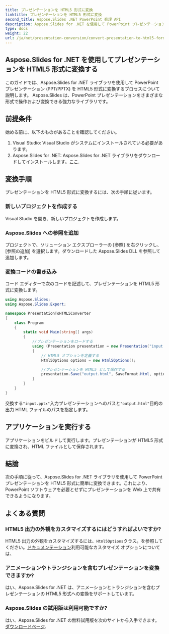 ```yaml
---
title: プレゼンテーションを HTML5 形式に変換
linktitle: プレゼンテーションを HTML5 形式に変換
second_title: Aspose.Slides .NET PowerPoint 処理 API
description: Aspose.Slides for .NET を使用して PowerPoint プレゼンテーションを HTML5 形式に変換する方法を学びます。 Web 共有用に簡単かつ効率的に変換します。
type: docs
weight: 22
url: /ja/net/presentation-conversion/convert-presentation-to-html5-format/
---
```

## Aspose.Slides for .NET を使用してプレゼンテーションを HTML5 形式に変換する

このガイドでは、Aspose.Slides for .NET ライブラリを使用して PowerPoint プレゼンテーション (PPT/PPTX) を HTML5 形式に変換するプロセスについて説明します。 Aspose.Slides は、PowerPoint プレゼンテーションをさまざまな形式で操作および変換できる強力なライブラリです。

## 前提条件

始める前に、以下のものがあることを確認してください。

1. Visual Studio: Visual Studio がシステムにインストールされている必要があります。
2.  Aspose.Slides for .NET: Aspose.Slides for .NET ライブラリをダウンロードしてインストールします。[ここ](https://downloads.aspose.com/slides/net).

## 変換手順

プレゼンテーションを HTML5 形式に変換するには、次の手順に従います。

### 新しいプロジェクトを作成する

Visual Studio を開き、新しいプロジェクトを作成します。

### Aspose.Slides への参照を追加

プロジェクトで、ソリューション エクスプローラーの [参照] を右クリックし、[参照の追加] を選択します。ダウンロードした Aspose.Slides DLL を参照して追加します。

### 変換コードの書き込み

コード エディターで次のコードを記述して、プレゼンテーションを HTML5 形式に変換します。

```csharp
using Aspose.Slides;
using Aspose.Slides.Export;

namespace PresentationToHTML5Converter
{
    class Program
    {
        static void Main(string[] args)
        {
            //プレゼンテーションをロードする
            using (Presentation presentation = new Presentation("input.pptx"))
            {
                // HTML5 オプションを定義する
                Html5Options options = new Html5Options();

                //プレゼンテーションを HTML5 として保存する
                presentation.Save("output.html", SaveFormat.Html, options);
            }
        }
    }
}
```

交換する`"input.pptx"`入力プレゼンテーションへのパスと`"output.html"`目的の出力 HTML ファイルのパスを指定します。

## アプリケーションを実行する

アプリケーションをビルドして実行します。プレゼンテーションが HTML5 形式に変換され、HTML ファイルとして保存されます。

## 結論

次の手順に従って、Aspose.Slides for .NET ライブラリを使用して PowerPoint プレゼンテーションを HTML5 形式に簡単に変換できます。これにより、PowerPoint ソフトウェアを必要とせずにプレゼンテーションを Web 上で共有できるようになります。

## よくある質問

### HTML5 出力の外観をカスタマイズするにはどうすればよいですか?

HTML5 出力の外観をカスタマイズするには、`Html5Options`クラス。を参照してください。[ドキュメンテーション](https://reference.aspose.com/slides/net/aspose.slides.export/html5options)利用可能なカスタマイズ オプションについては、

### アニメーションやトランジションを含むプレゼンテーションを変換できますか?

はい、Aspose.Slides for .NET は、アニメーションとトランジションを含むプレゼンテーションの HTML5 形式への変換をサポートしています。

### Aspose.Slides の試用版は利用可能ですか?

はい、Aspose.Slides for .NET の無料試用版を次のサイトから入手できます。[ダウンロードページ](https://releases.aspose.com/slides/net).
